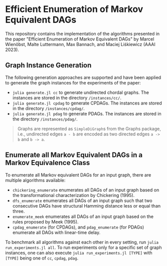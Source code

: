 # Efficient Enumeration of Markov Equivalent DAGs

This repository contains the implementation of the algorithms presented in the
paper "Efficient Enumeration of Markov Equivalent DAGs" by Marcel Wienöbst,
Malte Luttermann, Max Bannach, and Maciej Liśkiewicz (AAAI 2023).

## Graph Instance Generation
The following generation approaches are supported and have been applied to
generate the graph instances for the experiments of the paper:

- `julia generate.jl cc` to generate undirected chordal graphs.
The instances are stored in the directory `/instances/cc/`.
- `julia generate.jl cpdag` to generate CPDAGs.
The instances are stored in the directory `/instances/cpdag/`.
- `julia generate.jl pdag` to generate PDAGs.
The instances are stored in the directory `/instances/pdag/`.

> Graphs are represented as `SimpleDiGraph`s from the Graphs package, i.e.,
> undirected edges `a - b` are encoded as two directed edges `a -> b` and
> `b -> a`.

## Enumerate all Markov Equivalent DAGs in a Markov Equivalence Class
To enumerate all Markov equivalent DAGs for an input graph, there
are multiple algorithms available:

- `chickering_enumerate` enumerates all DAGs of an input graph based on
the transformational characterization by Chickering (1995).
- `dfs_enumerate` enumerates all DAGs of an input graph such that two
consecutive DAGs have structural Hamming distance less or equal than three.
- `enumerate_meek` enumerates all DAGs of an input graph based on the rules
proposed by Meek (1995).
- `cpdag_enumerate` (for CPDAGs), and `pdag_enumerate` (for PDAGs) enumerate
all DAGs with linear-time delay.

To benchmark all algorithms against each other in every setting, run
`julia run_experiments.jl all`.
To run experiments only for a specific set of graph instances, one
can also execute `julia run_experiments.jl [TYPE]` with `[TYPE]` being
one of `cc`, `cpdag`, `pdag`.